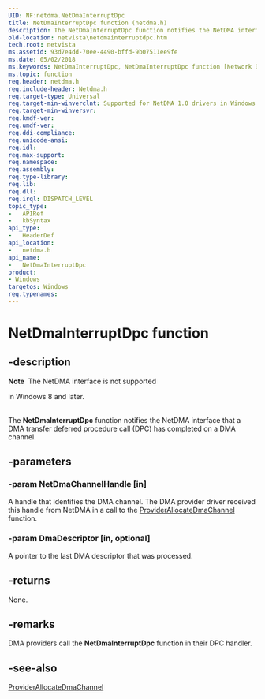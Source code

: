 ```yaml
---
UID: NF:netdma.NetDmaInterruptDpc
title: NetDmaInterruptDpc function (netdma.h)
description: The NetDmaInterruptDpc function notifies the NetDMA interface that a DMA transfer deferred procedure call (DPC) has completed on a DMA channel.
old-location: netvista\netdmainterruptdpc.htm
tech.root: netvista
ms.assetid: 93d7e4dd-70ee-4490-bffd-9b07511ee9fe
ms.date: 05/02/2018
ms.keywords: NetDmaInterruptDpc, NetDmaInterruptDpc function [Network Drivers Starting with Windows Vista], netdma/NetDmaInterruptDpc, netdma_ref_112a0d48-213e-4b5c-a776-11d5dcb83e1b.xml, netvista.netdmainterruptdpc
ms.topic: function
req.header: netdma.h
req.include-header: Netdma.h
req.target-type: Universal
req.target-min-winverclnt: Supported for NetDMA 1.0 drivers in Windows Vista.
req.target-min-winversvr: 
req.kmdf-ver: 
req.umdf-ver: 
req.ddi-compliance: 
req.unicode-ansi: 
req.idl: 
req.max-support: 
req.namespace: 
req.assembly: 
req.type-library: 
req.lib: 
req.dll: 
req.irql: DISPATCH_LEVEL
topic_type:
-	APIRef
-	kbSyntax
api_type:
-	HeaderDef
api_location:
-	netdma.h
api_name:
-	NetDmaInterruptDpc
product:
- Windows
targetos: Windows
req.typenames: 
---
```


# NetDmaInterruptDpc function


## -description


<div class="alert"><b>Note</b>  The NetDMA interface is not supported 

in Windows 8 and later.</div><div> </div>The 
  <b>NetDmaInterruptDpc</b> function notifies the NetDMA interface that a DMA transfer deferred procedure call
  (DPC) has completed on a DMA channel.


## -parameters




### -param NetDmaChannelHandle [in]

A handle that identifies the DMA channel. The DMA provider driver received this handle from NetDMA
     in a call to the 
     <a href="https://msdn.microsoft.com/42bc0e08-3d85-424f-aaa4-4df788d3706a">
     ProviderAllocateDmaChannel</a> function.


### -param DmaDescriptor [in, optional]

A pointer to the last DMA descriptor that was processed.


## -returns



None.




## -remarks



DMA providers call the 
    <b>NetDmaInterruptDpc</b> function in their DPC handler.




## -see-also




<a href="https://msdn.microsoft.com/42bc0e08-3d85-424f-aaa4-4df788d3706a">ProviderAllocateDmaChannel</a>
 

 

